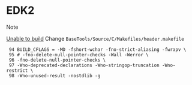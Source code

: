 # EDK2

> [!NOTE]
> [Unable to build](https://qiita.com/JugglerShu@github/items/7fdef7962d6c1fe5537c)
> Change `BaseTools/Source/C/Makefiles/header.makefile`
```
 94 BUILD_CFLAGS = -MD -fshort-wchar -fno-strict-aliasing -fwrapv \
 95 # -fno-delete-null-pointer-checks -Wall -Werror \
 96 -fno-delete-null-pointer-checks \
 97 -Wno-deprecated-declarations -Wno-stringop-truncation -Wno-restrict \
 98 -Wno-unused-result -nostdlib -g

```
